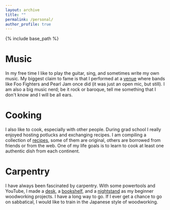 ```yaml
---
layout: archive
title: ""
permalink: /personal/
author_profile: true
---
```

{% include base_path %}

Music
======
In my free time I like to play the guitar, sing, and sometimes write my own music. My biggest claim to fame is that I performed at a [venue](http://thebottlenecklive.com/) where bands like Foo Fighters and Pearl Jam once did (it was just an open mic, but still). I am also a big music nerd; be it rock or baroque, tell me something that I don't know and I will be all ears.


Cooking
=======
I also like to cook, especially with other people. During grad school I really enjoyed hosting potlucks and exchanging recipes. I am compiling a collection of [recipes](http://mauliknariya.github.io/files/recipes.pdf), some of them are original, others are borrowed from friends or from the web. One of my life goals is to learn to cook at least one authentic dish from each continent.

Carpentry
==========
I have always been fascinated by carpentry. With some powertools and YouTube, I made a [desk](http://mauliknariya.github.io/images/desk.jpg), a [bookshelf](http://mauliknariya.github.io/images/bookshelf.jpg), and a [nightstand](http://mauliknariya.github.io/images/nightstand.jpg) as my beginner woodworking projects. I have a long way to go. If I ever get a chance to go on sabbatical, I would like to train in the Japanese style of woodworking. 
